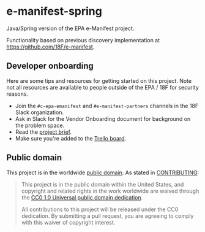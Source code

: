 # e-manifest-spring
Java/Spring version of the EPA e-Manifest project.

Functionality based on previous discovery implementation at
https://github.com/18F/e-manifest.

## Developer onboarding

Here are some tips and resources for getting started on this project. Note not all resources are available to people outside of the EPA / 18F for security reasons.

* Join the `#c-epa-emanifest` and `#e-manifest-partners` channels in the 18F
  Slack organization.
* Ask in Slack for the Vendor Onboarding document for background on the problem space.
* Read the [project
  brief](https://docs.google.com/document/d/1v_rRaV5euxmBdH8D_Huo37kN3Yu76sNn2TXVJJB4v40/edit).
* Make sure you're added to the [Trello
  board](https://trello.com/b/0geMlbgF/epa-emanifest).

## Public domain

This project is in the worldwide [public domain](LICENSE.md). As stated in [CONTRIBUTING](CONTRIBUTING.md):

> This project is in the public domain within the United States, and copyright and related rights in the work worldwide are waived through the [CC0 1.0 Universal public domain dedication](https://creativecommons.org/publicdomain/zero/1.0/).
>
> All contributions to this project will be released under the CC0 dedication. By submitting a pull request, you are agreeing to comply with this waiver of copyright interest.

